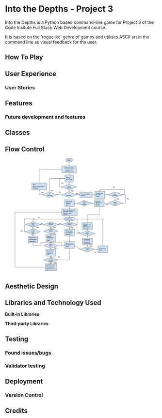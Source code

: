 # Into the Depths - Project 3

Into the Depths is a Python based command-line game for Project 3 of the Code Insitute Full Stack Web Development course.

It is based on the 'roguelike' genre of games and utilises ASCII art in the command line as visual feedback for the user.

## How To Play


## User Experience

### User Stories

## Features

### Future development and features

## Classes

## Flow Control
![Flow control diagram](assets/images/readme/FlowControlDiagram.jpg)

## Aesthetic Design

## Libraries and Technology Used

**Built-in Libraries**

**Third-party Libraries**

## Testing

### Found issues/bugs

### Validator testing

## Deployment

### Version Control

## Credits